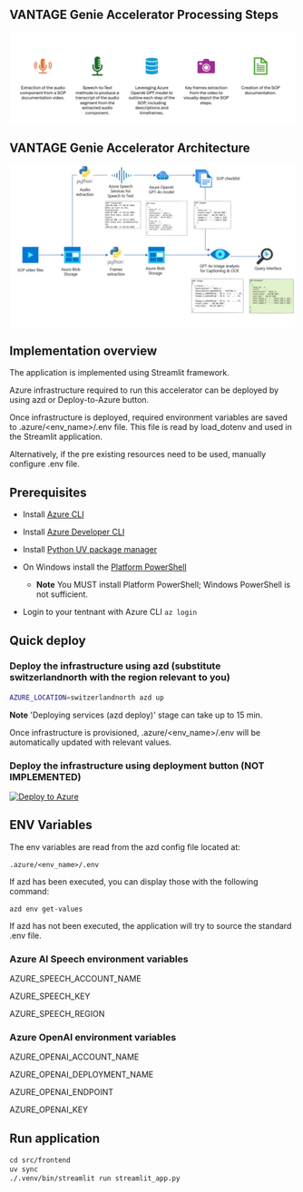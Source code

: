 <h2>
VANTAGE Genie Accelerator Processing Steps
</h2>
<div style="display: flex; justify-content: center; align-items: center;">
    <img src="./images/sop_steps.jpg"/>
</div>

<h2>
VANTAGE Genie Accelerator Architecture
</h2>
<div style="display: flex; justify-content: center; align-items: center;">
    <img src="./images/sop_architecture.jpg"/>
</div>

<h2>
Implementation overview
</h2>

The application is implemented using Streamlit framework.

Azure infrastructure required to run this accelerator can be deployed by using azd or Deploy-to-Azure button.

Once infrastructure is deployed, required environment variables are saved to .azure/<env_name>/.env file.  This file is read by load_dotenv and used in the Streamlit application.

Alternatively, if the pre existing resources need to be used, manually configure .env file.

<h2>
Prerequisites
</h2>

- Install [Azure CLI](https://learn.microsoft.com/en-us/cli/azure/install-azure-cli)

- Install [Azure Developer CLI](https://learn.microsoft.com/en-us/azure/developer/azure-developer-cli/install-azd)

- Install [Python UV package manager](https://docs.astral.sh/uv/getting-started/installation/)

- On Windows install the [Platform PowerShell](https://learn.microsoft.com/en-us/powershell/scripting/install/installing-powershell-on-windows?view=powershell-7.4)

    - **Note** You MUST install Platform PowerShell; Windows PowerShell is not sufficient.
    
- Login to your tentnant with Azure CLI `az login`

<h2>
Quick deploy
</h2>

<h3>
Deploy the infrastructure using azd (substitute switzerlandnorth with the region relevant to you)
</h3>

```sh
AZURE_LOCATION=switzerlandnorth azd up
```

**Note** 'Deploying services (azd deploy)' stage can take up to 15 min.

Once infrastructure is provisioned, .azure/<env_name>/.env will be automatically updated with relevant values.

<h3>
Deploy the infrastructure using deployment button (NOT IMPLEMENTED)
</h3>

[![Deploy to Azure](https://aka.ms/deploytoazurebutton)](https://portal.azure.com/#create/Microsoft.Template/uri/https%3A%2F%2Fraw.githubusercontent.com%2Fsjuratov%2Fsop-doc-creation%2Fmain%2Finfra%2Fmain.json)

<h2>
ENV Variables
</h2>

The env variables are read from the azd config file located at:

```
.azure/<env_name>/.env
```
If azd has been executed, you can display those with the following command:

```
azd env get-values
```

If azd has not been executed, the application will try to source the standard .env file.

<h3>
Azure AI Speech environment variables
</h3>

AZURE_SPEECH_ACCOUNT_NAME

AZURE_SPEECH_KEY

AZURE_SPEECH_REGION

<h3>
Azure OpenAI environment variables
</h3>

AZURE_OPENAI_ACCOUNT_NAME

AZURE_OPENAI_DEPLOYMENT_NAME

AZURE_OPENAI_ENDPOINT

AZURE_OPENAI_KEY

<h2>
Run application
</h2>

```
cd src/frontend
uv sync
./.venv/bin/streamlit run streamlit_app.py
```